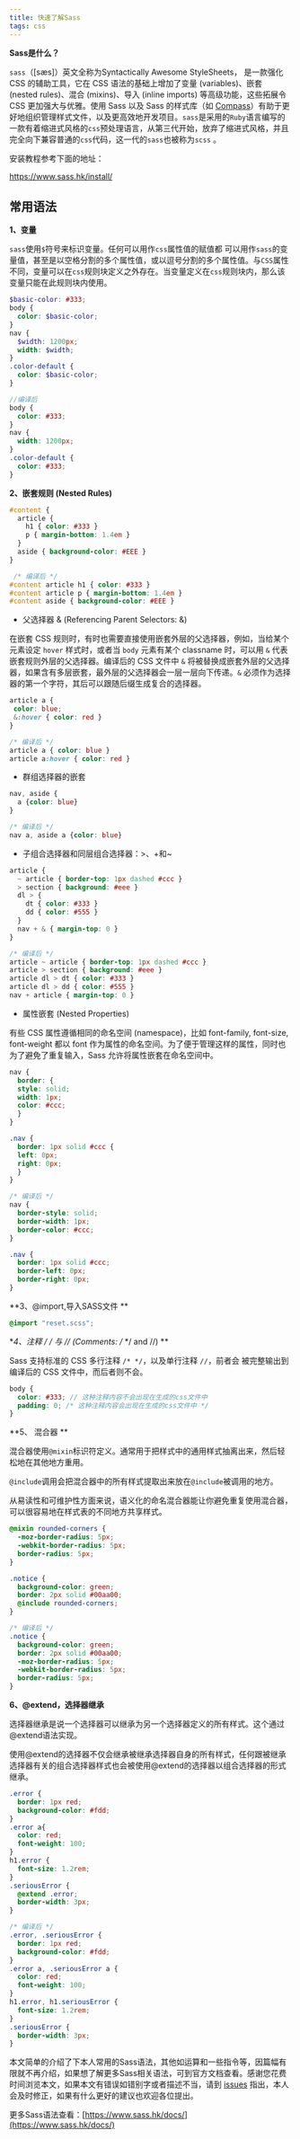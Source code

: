 ```yaml
---
title: 快速了解Sass
tags: css
---
```


**Sass是什么？** 

`sass`（[sæs]）英文全称为Syntactically Awesome StyleSheets， 是一款强化 CSS 的辅助工具，它在 CSS 语法的基础上增加了变量 (variables)、嵌套 (nested rules)、混合 (mixins)、导入 (inline imports) 等高级功能，这些拓展令 CSS 更加强大与优雅。使用 Sass 以及 Sass 的样式库（如 [Compass](http://compass-style.org/)）有助于更好地组织管理样式文件，以及更高效地开发项目。`sass`是采用的`Ruby`语言编写的一款有着缩进式风格的`css`预处理语言，从第三代开始，放弃了缩进式风格，并且完全向下兼容普通的`css`代码，这一代的`sass`也被称为`scss` 。

安装教程参考下面的地址：

https://www.sass.hk/install/

## 常用语法

**1、变量** 

`sass`使用`$`符号来标识变量。任何可以用作`css`属性值的赋值都 可以用作`sass`的变量值，甚至是以空格分割的多个属性值，或以逗号分割的多个属性值。与`CSS`属性不同，变量可以在`css`规则块定义之外存在。当变量定义在`css`规则块内，那么该变量只能在此规则块内使用。

```scss
$basic-color: #333;
body {
  color: $basic-color;
}
nav {
  $width: 1200px;
  width: $width;
}
.color-default {
  color: $basic-color;
}

//编译后
body {
  color: #333;
}
nav {
  width: 1200px;
}
.color-default {
  color: #333;
}
```



**2、嵌套规则 (Nested Rules)** 

```scss
#content {
  article {
    h1 { color: #333 }
    p { margin-bottom: 1.4em }
  }
  aside { background-color: #EEE }
}
```

```css
 /* 编译后 */
#content article h1 { color: #333 }
#content article p { margin-bottom: 1.4em }
#content aside { background-color: #EEE }
```

- 父选择器 & (Referencing Parent Selectors: &)

在嵌套 CSS 规则时，有时也需要直接使用嵌套外层的父选择器，例如，当给某个元素设定 `hover` 样式时，或者当 `body` 元素有某个 classname 时，可以用 `&` 代表嵌套规则外层的父选择器。编译后的 CSS 文件中 `&` 将被替换成嵌套外层的父选择器，如果含有多层嵌套，最外层的父选择器会一层一层向下传递。`&` 必须作为选择器的第一个字符，其后可以跟随后缀生成复合的选择器。

 ```scss
article a {
  color: blue;
  &:hover { color: red }
}
 ```

```css
/* 编译后 */
article a { color: blue }
article a:hover { color: red }
```

- 群组选择器的嵌套  

```scss
nav, aside {
  a {color: blue}
}
```

```css
/* 编译后 */
nav a, aside a {color: blue}
```

- 子组合选择器和同层组合选择器：>、+和~

```scss
article {
  ~ article { border-top: 1px dashed #ccc }
  > section { background: #eee }
  dl > {
    dt { color: #333 }
    dd { color: #555 }
  }
  nav + & { margin-top: 0 }
}
```

```css
/* 编译后 */
article ~ article { border-top: 1px dashed #ccc }
article > section { background: #eee }
article dl > dt { color: #333 }
article dl > dd { color: #555 }
nav + article { margin-top: 0 }
```

- 属性嵌套 (Nested Properties)

有些 CSS 属性遵循相同的命名空间 (namespace)，比如 font-family, font-size, font-weight 都以 font 作为属性的命名空间。为了便于管理这样的属性，同时也为了避免了重复输入，Sass 允许将属性嵌套在命名空间中。

```scss
nav {
  border: {
  style: solid;
  width: 1px;
  color: #ccc;
  }
}

.nav {
  border: 1px solid #ccc {
  left: 0px;
  right: 0px;
  }
}
```

```css
/* 编译后 */
nav {
  border-style: solid;
  border-width: 1px;
  border-color: #ccc;
}

.nav {
  border: 1px solid #ccc;
  border-left: 0px;
  border-right: 0px;
}
```

**3、@import,导入SASS文件 **

```scss
@import "reset.scss";
```



**4、注释 /* */ 与 // (Comments: /* */ and //) **

Sass 支持标准的 CSS 多行注释 `/* */`，以及单行注释 `//`，前者会 被完整输出到编译后的 CSS 文件中，而后者则不会。

```scss
body {
  color: #333; // 这种注释内容不会出现在生成的css文件中
  padding: 0; /* 这种注释内容会出现在生成的css文件中 */
}
```

**5、 混合器 **

混合器使用`@mixin`标识符定义。通常用于把样式中的通用样式抽离出来，然后轻松地在其他地方重用。

`@include`调用会把混合器中的所有样式提取出来放在`@include`被调用的地方。

从易读性和可维护性方面来说，语义化的命名混合器能让你避免重复使用混合器，可以很容易地在样式表的不同地方共享样式。

```scss
@mixin rounded-corners {
  -moz-border-radius: 5px;
  -webkit-border-radius: 5px;
  border-radius: 5px;
}

.notice {
  background-color: green;
  border: 2px solid #00aa00;
  @include rounded-corners;
}
```

```css
/* 编译后 */
.notice {
  background-color: green;
  border: 2px solid #00aa00;
  -moz-border-radius: 5px;
  -webkit-border-radius: 5px;
  border-radius: 5px;
}
```

**6、@extend，选择器继承**

选择器继承是说一个选择器可以继承为另一个选择器定义的所有样式。这个通过@extend语法实现。

使用@extend的选择器不仅会继承被继承选择器自身的所有样式，任何跟被继承选择器有关的组合选择器样式也会被使用@extend的选择器以组合选择器的形式继承。

```scss
.error {
  border: 1px red;
  background-color: #fdd;
}
.error a{ 
  color: red;
  font-weight: 100;
}
h1.error { 
  font-size: 1.2rem;
}
.seriousError {
  @extend .error;
  border-width: 3px;
}
```

```css
/* 编译后 */
.error, .seriousError {
  border: 1px red;
  background-color: #fdd;
}
.error a, .seriousError a { 
  color: red;
  font-weight: 100;
}
h1.error, h1.seriousError { 
  font-size: 1.2rem;
}
.seriousError {
  border-width: 3px;
}
```

本文简单的介绍了下本人常用的Sass语法，其他如运算和一些指令等，因篇幅有限就不再介绍，如果想了解更多Sass相关语法，可到官方文档查看。感谢您花费时间浏览本文，如果本文有错误如错别字或者描述不当，请到 [issues](https://github.com/chenxiaohuan/chenxiaohuan.github.io/issues) 指出，本人会及时修正，如果有什么更好的建议也欢迎各位提出。



更多Sass语法查看：[https://www.sass.hk/docs/](https://www.sass.hk/docs/)